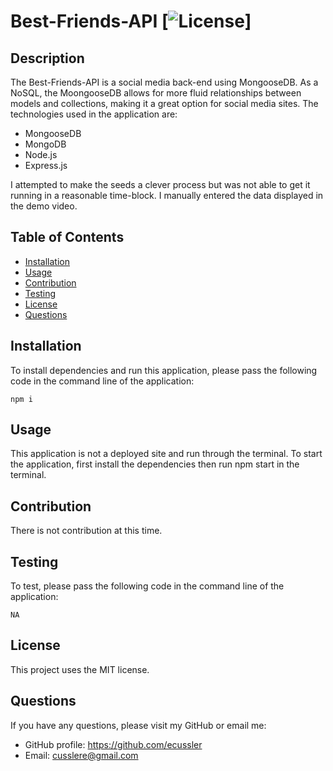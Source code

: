 # Best-Friends-API [![License](https://img.shields.io/badge/License-MIT-yellow.svg)]
  
  ## Description
  The Best-Friends-API is a social media back-end using MongooseDB. As a NoSQL, the MoongooseDB allows for more fluid relationships between models and collections, making it a great option for social media sites. The technologies used in the application are:

  - MongooseDB
  - MongoDB
  - Node.js
  - Express.js

  I attempted to make the seeds a clever process but was not able to get it running in a reasonable time-block. I manually entered the data displayed in the demo video. 
  
  ## Table of Contents
   - [Installation](#installation)
   - [Usage](#usage)
   - [Contribution](#contribution)
   - [Testing](#testing)
   - [License](#license)
   - [Questions](#questions)

  ## Installation
  To install dependencies and run this application, please pass the following code in the command line of the application:

  ~~~
  npm i
  ~~~

  ## Usage
  This application is not a deployed site and run through the terminal. To start the application, first install the dependencies then run npm start in the terminal.

  ## Contribution
  There is not contribution at this time.  

  ## Testing
  To test, please pass the following code in the command line of the application:

  ~~~
  NA
  ~~~

  ## License
  
  This project uses the MIT license.

  ## Questions
  If you have any questions, please visit my GitHub or email me:
  - GitHub profile: https://github.com/ecussler
  - Email: cusslere@gmail.com
  